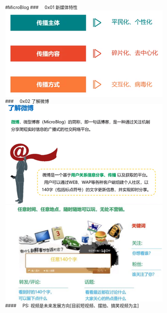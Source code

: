 #MicroBlog
###&nbsp;&nbsp;&nbsp;&nbsp;&nbsp;0x01 新媒体特性
![](/assets/2618413FE20287392A63681C4A7E1E6A.png)
###&nbsp;&nbsp;&nbsp;&nbsp;&nbsp;0x02 了解微博
![](/assets/24D6A9215EEE0E939D573A31962D56B5.png)
![](/assets/WX20190311-185147@2x.png)
####&nbsp;&nbsp;&nbsp;&nbsp;&nbsp;PS: 视频是未来发展方向[目前短视频、摆拍、搞笑视频为主] 

